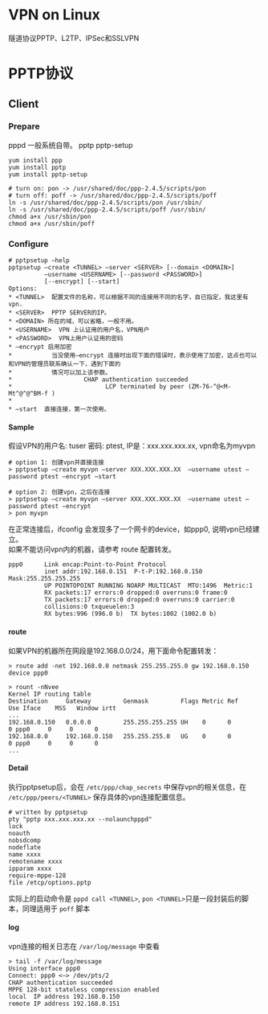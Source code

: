 # VPN on Linux
隧道协议PPTP、L2TP、IPSec和SSLVPN

# PPTP协议
## Client

### Prepare
pppd 一般系统自带。
pptp
pptp-setup

```
yum install ppp
yum install pptp
yum install pptp-setup

# turn on: pon -> /usr/shared/doc/ppp-2.4.5/scripts/pon
# turn off: poff -> /usr/shared/doc/ppp-2.4.5/scripts/poff 
ln -s /usr/shared/doc/ppp-2.4.5/scripts/pon /usr/sbin/
ln -s /usr/shared/doc/ppp-2.4.5/scripts/poff /usr/sbin/
chmod a+x /usr/sbin/pon
chmod a+x /usr/sbin/poff
```

### Configure
```
# pptpsetup –help
pptpsetup –create <TUNNEL> –server <SERVER> [--domain <DOMAIN>]
          –username <USERNAME> [--password <PASSWORD>]
          [--encrypt] [--start]
Options:
* <TUNNEL>  配置文件的名称，可以根据不同的连接用不同的名字，自已指定，我这里有vpn.
* <SERVER>  PPTP SERVER的IP。
* <DOMAIN> 所在的域，可以省略，一般不用。
* <USERNAME>  VPN 上认证用的用户名，VPN用户
* <PASSWORD>  VPN上用户认证用的密码
* –encrypt 启用加密
*           当没使用–encrypt 连接时出现下面的错误时，表示使用了加密，这点也可以和VPN的管理员联系确认一下，遇到下面的
*           情况可以加上该参数。
*                    CHAP authentication succeeded
*                          LCP terminated by peer (ZM-76-^@<M-Mt^@^@^BM-f ) 
*                            
* –start  直接连接，第一次使用。
```
#### Sample 
假设VPN的用户名: tuser 密码: ptest, IP是：xxx.xxx.xxx.xx, vpn命名为myvpn
```
# option 1: 创建vpn并直接连接
> pptpsetup –create myvpn –server XXX.XXX.XXX.XX  –username utest –password ptest –encrypt –start

# option 2: 创建vpn，之后在连接
> pptpsetup –create myvpn –server XXX.XXX.XXX.XX  –username utest –password ptest –encrypt
> pon myvpn
```

在正常连接后，ifconfig 会发现多了一个网卡的device，如ppp0, 说明vpn已经建立。  
如果不能访问vpn内的机器，请参考 route 配置转发。  
```
ppp0      Link encap:Point-to-Point Protocol  
          inet addr:192.168.0.151  P-t-P:192.168.0.150  Mask:255.255.255.255
          UP POINTOPOINT RUNNING NOARP MULTICAST  MTU:1496  Metric:1
          RX packets:17 errors:0 dropped:0 overruns:0 frame:0
          TX packets:17 errors:0 dropped:0 overruns:0 carrier:0
          collisions:0 txqueuelen:3 
          RX bytes:996 (996.0 b)  TX bytes:1002 (1002.0 b)
```

#### route
如果VPN的机器所在网段是192.168.0.0/24，用下面命令配置转发：
```
> route add -net 192.168.0.0 netmask 255.255.255.0 gw 192.168.0.150	device ppp0

> rount -nNvee
Kernel IP routing table
Destination     Gateway         Genmask         Flags Metric Ref    Use Iface    MSS   Window irtt
...
192.168.0.150   0.0.0.0         255.255.255.255 UH    0      0        0 ppp0     0     0      0
192.168.0.0     192.168.0.150   255.255.255.0   UG    0      0        0 ppp0     0     0      0
...
```

#### Detail

执行pptpsetup后，会在 `/etc/ppp/chap_secrets` 中保存vpn的相关信息，在 `/etc/ppp/peers/<TUNNEL>` 保存具体的vpn连接配置信息。
```
# written by pptpsetup
pty "pptp xxx.xxx.xxx.xx --nolaunchpppd"
lock
noauth
nobsdcomp
nodeflate
name xxxx
remotename xxxx
ipparam xxxx
require-mppe-128
file /etcp/options.pptp
```
实际上的启动命令是 `pppd call <TUNNEL>`, `pon <TUNNEL>`只是一段封装后的脚本，同理适用于 `poff` 脚本


#### log
vpn连接的相关日志在 `/var/log/message` 中查看
```
> tail -f /var/log/message
Using interface ppp0
Connect: ppp0 <–> /dev/pts/2
CHAP authentication succeeded
MPPE 128-bit stateless compression enabled
local  IP address 192.168.0.150
remote IP address 192.168.0.151
```

